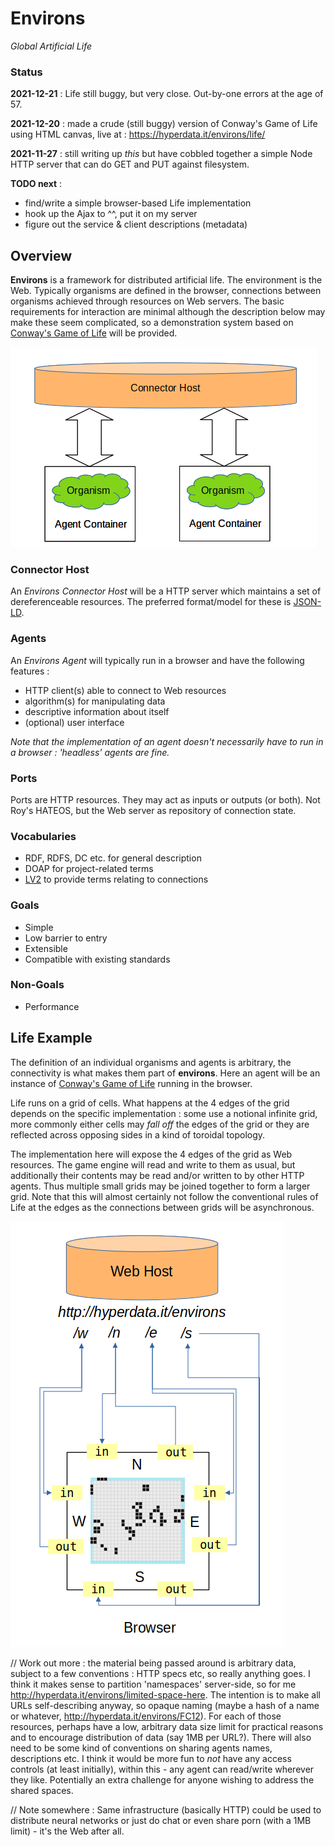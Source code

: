 # Environs

_Global Artificial Life_

### Status

**2021-12-21** : Life still buggy, but very close. Out-by-one errors at the age of 57.

**2021-12-20** : made a crude (still buggy) version of Conway's Game of Life using HTML canvas, live at : https://hyperdata.it/environs/life/

**2021-11-27** : still writing up _this_ but have cobbled together a simple Node HTTP server that can do GET and PUT against filesystem.

**TODO next** :

- find/write a simple browser-based Life implementation
- hook up the Ajax to ^^, put it on my server
- figure out the service & client descriptions (metadata)

## Overview

**Environs** is a framework for distributed artificial life. The environment is the Web. Typically organisms are defined in the browser, connections between organisms achieved through resources on Web servers. The basic requirements for interaction are minimal although the description below may make these seem complicated, so a demonstration system based on [Conway's Game of Life](https://en.wikipedia.org/wiki/Conway%27s_Game_of_Life) will be provided.

![System Outline](https://github.com/danja/environs/raw/main/docs/media/abstract-block.png)

### Connector Host

An _Environs Connector Host_ will be a HTTP server which maintains a set of dereferenceable resources. The preferred format/model for these is [JSON-LD](https://en.wikipedia.org/wiki/JSON-LD).

### Agents

An _Environs Agent_ will typically run in a browser and have the following features :

- HTTP client(s) able to connect to Web resources
- algorithm(s) for manipulating data
- descriptive information about itself
- (optional) user interface

_Note that the implementation of an agent doesn't necessarily have to run in a browser : 'headless' agents are fine._

### Ports

Ports are HTTP resources. They may act as inputs or outputs (or both). Not Roy's HATEOS, but the Web server as repository of connection state.

### Vocabularies

- RDF, RDFS, DC etc. for general description
- DOAP for project-related terms
- [LV2](http://lv2plug.in/ns/lv2core) to provide terms relating to connections

### Goals

- Simple
- Low barrier to entry
- Extensible
- Compatible with existing standards

### Non-Goals

- Performance

## Life Example

The definition of an individual organisms and agents is arbitrary, the connectivity is what makes them part of **environs**. Here an agent will be an instance of [Conway's Game of Life](https://en.wikipedia.org/wiki/Conway%27s_Game_of_Life) running in the browser.

Life runs on a grid of cells. What happens at the 4 edges of the grid depends on the specific implementation : some use a notional infinite grid, more commonly either cells may _fall off_ the edges of the grid or they are reflected across opposing sides in a kind of toroidal topology.

The implementation here will expose the 4 edges of the grid as Web resources. The game engine will read and write to them as usual, but additionally their contents may be read and/or written to by other HTTP agents. Thus multiple small grids may be joined together to form a larger grid. Note that this will almost certainly not follow the conventional rules of Life at the edges as the connections between grids will be asynchronous.

![Life Agent](https://github.com/danja/environs/raw/main/docs/media/life-block.png)

// Work out more : the material being passed around is arbitrary data, subject to a few conventions : HTTP specs etc, so really anything goes. I think it makes sense to partition 'namespaces' server-side, so for me http://hyperdata.it/environs/limited-space-here. The intention is to make all URLs self-describing anyway, so opaque naming (maybe a hash of a name or whatever, http://hyperdata.it/environs/FC12). For each of those resources, perhaps have a low, arbitrary data size limit for practical reasons and to encourage distribution of data (say 1MB per URL?).
There will also need to be some kind of conventions on sharing agents names, descriptions etc. I think it would be more fun to _not_ have any access controls (at least initially), within this - any agent can read/write wherever they like. Potentially an extra challenge for anyone wishing to address the shared spaces.

// Note somewhere : Same infrastructure (basically HTTP) could be used to distribute neural networks or just do chat or even share porn (with a 1MB limit) - it's the Web after all.
